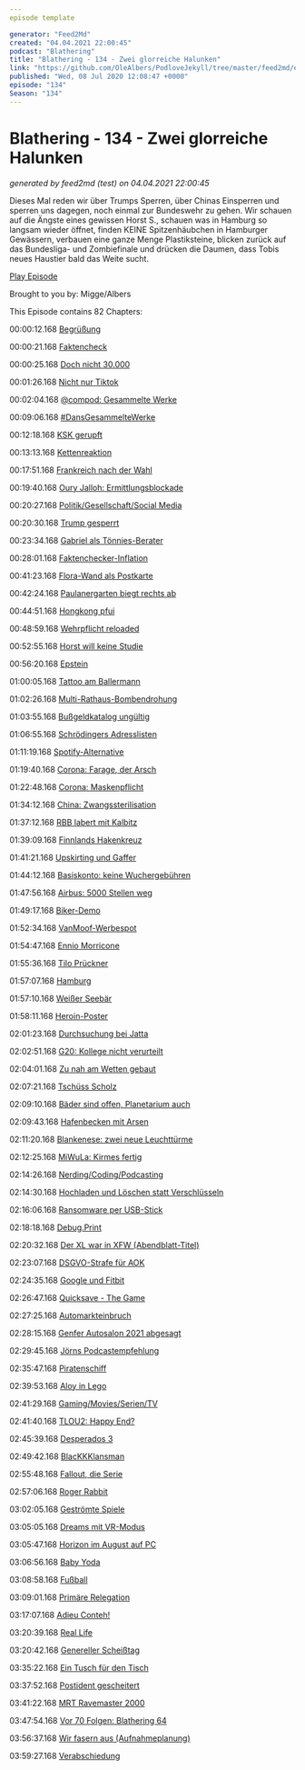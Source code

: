 ```yaml
---
episode template

generator: "Feed2Md"
created: "04.04.2021 22:00:45"
podcast: "Blathering"
title: "Blathering - 134 - Zwei glorreiche Halunken"
link: "https://github.com/OleAlbers/PodloveJekyll/tree/master/feed2md/example/export/seasons/5/2020/7/Blathering - 134 - Zwei glorreiche Halunken.md"
published: "Wed, 08 Jul 2020 12:08:47 +0000"
episode: "134"
Season: "134"
---
```


# Blathering - 134 - Zwei glorreiche Halunken
_generated by feed2md (test) on 04.04.2021 22:00:45_

Dieses Mal reden wir über Trumps Sperren, über Chinas Einsperren und sperren uns dagegen, noch einmal zur Bundeswehr zu gehen. Wir schauen auf die Ängste eines gewissen Horst S., schauen was in Hamburg so langsam wieder öffnet, finden KEINE Spitzenhäubchen in Hamburger Gewässern, verbauen eine ganze Menge Plastiksteine, blicken zurück auf das Bundesliga- und Zombiefinale und drücken die Daumen, dass Tobis neues Haustier bald das Weite sucht.

[Play Episode](https://www.blathering.de/podlove/file/1280/s/feed/c/mp3/blathering_134.mp3)

Brought to you by: Migge/Albers

This Episode contains 82 Chapters:


00:00:12.168 [Begrüßung]()

00:00:21.168 [Faktencheck]()

00:00:25.168 [Doch nicht 30.000](https://twitter.com/ChristophKappes/status/1277697249875812352)

00:01:26.168 [Nicht nur Tiktok](https://www.zdnet.de/88381024/tiktok-und-weitere-53-ios-apps-lesen-weiterhin-die-zwischenablage-aus/)

00:02:04.168 [@compod: Gesammelte Werke](https://twitter.com/search?q=(from%3Acompod)%20(%40blathering_pod)%20until%3A2020-07-07%20since%3A2020-06-30&src=typed_query&f=live)

00:09:06.168 [#DansGesammelteWerke](https://twitter.com/search?q=(from%3Aevildanwallace)%20(%40blathering_pod)%20until%3A2020-07-07%20since%3A2020-06-30&src=typed_query&f=live)

00:12:18.168 [KSK gerupft](https://taz.de/Ultimatum-von-AKK-fuer-KSK/!5693433/)

00:13:13.168 [Kettenreaktion](https://www.welt.de/wirtschaft/article209865657/Toennies-Was-bedeuten-strengere-Regeln-fuer-die-Fleischproduktion.html)

00:17:51.168 [Frankreich nach der Wahl](https://www.tagesschau.de/ausland/frankreich-ruecktritt-regierung-101.html)

00:19:40.168 [Oury Jalloh: Ermittlungsblockade](https://www.spiegel.de/politik/deutschland/oury-jalloh-justizministerium-in-sachsen-anhalt-verweigert-sonderermittlern-gespraeche-mit-staatsanwaelten-a-cc02613e-33d9-4c6c-bf67-476137ae5225)

00:20:27.168 [Politik/Gesellschaft/Social Media]()

00:20:30.168 [Trump gesperrt](https://www.spiegel.de/netzwelt/netzpolitik/usa-reddit-sperrt-gruppe-mit-800-000-anhaengern-von-donald-trump-a-3b600d4d-894b-4e56-9c6f-e004dce27a10)

00:23:34.168 [Gabriel als Tönnies-Berater](https://daserste.ndr.de/panorama/archiv/2020/Fleischkonzern-Toennies-bezahlte-Sigmar-Gabriel-als-Berater,toennies138.html)

00:28:01.168 [Faktenchecker-Inflation](https://twitter.com/alexhern/status/1278311924405583872)

00:41:23.168 [Flora-Wand als Postkarte](https://twitter.com/EmilyLaquer/status/1280447336674623490)

00:42:24.168 [Paulanergarten biegt rechts ab](https://twitter.com/tmigge/status/1278575032302796801)

00:44:51.168 [Hongkong pfui](https://www.t-online.de/nachrichten/ausland/krisen/id_88155924/-sicherheitsgesetz-fuer-hongkong-dutzende-festnahmen-von-demonstranten.html)

00:48:59.168 [Wehrpflicht reloaded](https://www.tagesschau.de/inland/bundeswehr-637.html)

00:52:55.168 [Horst will keine Studie](https://twitter.com/stephanpalagan/status/1278287131392253952)

00:56:20.168 [Epstein](https://www.tagesschau.de/ausland/epstein-119.html)

01:00:05.168 [Tattoo am Ballermann](https://www.rnd.de/medien/wdr-zeigt-urlauber-mit-nazi-tattoo-UXPFMLTKTBCO7HY3MVUFF6IEJU.html)

01:02:26.168 [Multi-Rathaus-Bombendrohung](https://www.t-online.de/nachrichten/panorama/kriminalitaet/id_88170078/bombendrohungen-in-mannheim-augsburg-essen-und-leipzig.html)

01:03:55.168 [Bußgeldkatalog ungültig](https://www.deutschlandfunk.de/bussgeldkatalog-scheuer-will-faire-und-zuegige-loesung.1939.de.html?drn:news_id=1148344)

01:06:55.168 [Schrödingers Adresslisten](https://twitter.com/schaarsen/status/1279000526387101696)

01:11:19.168 [Spotify-Alternative](https://twitter.com/stammtischphilo/status/1279062253946404864)

01:19:40.168 [Corona: Farage, der Arsch](https://www.theguardian.com/politics/2020/jul/04/nigel-farage-accused-of-breaking-quarantine-rules-with-pub-visit)

01:22:48.168 [Corona: Maskenpflicht](https://www.tagesschau.de/inland/coronavirus-maskenpflicht-105.html)

01:34:12.168 [China: Zwangssterilisation](https://www.spiegel.de/politik/ausland/china-sterilisierung-und-abtreibung-bei-uiguren-a-fced2b94-b22f-41b2-935d-d04f7d6b1826)

01:37:12.168 [RBB labert mit Kalbitz](https://taz.de/RBB-Interview-mit-Andreas-Kalbitz/!5694051/)

01:39:09.168 [Finnlands Hakenkreuz](https://twitter.com/derStandardat/status/1278561639344877575)

01:41:21.168 [Upskirting und Gaffer](https://www.n-tv.de/politik/Gafferfotos-und-Upskirting-sind-jetzt-strafbar-article21887566.html)

01:44:12.168 [Basiskonto: keine Wuchergebühren](https://www.deutschlandfunk.de/bundesgerichtshof-gebuehren-von-8-99-euro-fuer-basiskonto.1939.de.html?drn:news_id=1146402)

01:47:56.168 [Airbus: 5000 Stellen weg](https://www.weser-kurier.de/deutschland-welt_artikel,-airbus-will-mehr-als-5000-stellen-in-deutschland-streichen-_arid,1921196.html)

01:49:17.168 [Biker-Demo](https://www.tagesschau.de/inland/biker-demos-101.html)

01:52:34.168 [VanMoof-Werbespot](https://www.vanmoof.com/blog/en/the-truth-hurts-how-vanmoof-got-banned-from-french-tv)

01:54:47.168 [Ennio Morricone](https://de.wikipedia.org/wiki/Ennio_Morricone)

01:55:36.168 [Tilo Prückner](https://de.wikipedia.org/wiki/Tilo_Pr%C3%BCckner)

01:57:07.168 [Hamburg]()

01:57:10.168 [Weißer Seebär](https://www.hamburg.de/hagenbeck/hagenbeck/14026138/seebaeren/)

01:58:11.168 [Heroin-Poster](https://twitter.com/PolizeiHamburg/status/1278606099491565568)

02:01:23.168 [Durchsuchung bei Jatta](https://www.ndr.de/sport/fussball/Zweite-Bundesliga-Hamburg-HSV-Hausdurchsuchung-bei-Bakery-Jatta,jatta148.html)

02:02:51.168 [G20: Kollege nicht verurteilt](https://netzpolitik.org/2020/polizeigewalt-beim-g20-keine-einzige-anklage/)

02:04:01.168 [Zu nah am Wetten gebaut](https://taz.de/Wettbuero-in-Hamburg-verstoesst-gegen-Gesetz/!5693657/)

02:07:21.168 [Tschüss Scholz](https://hamburg1.de/nachrichten/45420/Tschuess_Hamburg_Scholz_wechselt_Ortsverein.html)

02:09:10.168 [Bäder sind offen, Planetarium auch](https://www.ndr.de/fernsehen/sendungen/hamburg_journal/Back-to-space-Planetarium-oeffnet-wieder,hamj97152.html)

02:09:43.168 [Hafenbecken mit Arsen](https://www.ndr.de/fernsehen/sendungen/hamburg_journal/Gift-im-Hafenbecken-gefunden,hamj97250.html)

02:11:20.168 [Blankenese: zwei neue Leuchttürme](https://www.ndr.de/fernsehen/sendungen/hamburg_journal/Blankenese-bekommt-neue-Leuchttuerme,hamj97252.html)

02:12:25.168 [MiWuLa: Kirmes fertig](https://hamburg1.de/nachrichten/45380/Neue_Attraktion_im_Miniatur_Wunderland.html)

02:14:26.168 [Nerding/Coding/Podcasting]()

02:14:30.168 [Hochladen und Löschen statt Verschlüsseln](https://www.zdnet.de/88381110/hacker-loeschen-nas-geraete-von-lenovo-und-fordern-loesegeld/)

02:16:06.168 [Ransomware per USB-Stick](https://www.zdnet.de/88381214/try2cry-neue-ransomware-mit-wurm-funktion-infiziert-windows-systeme/)

02:18:18.168 [Debug.Print](https://twitter.com/chloerevery/status/1278060941750353921)

02:20:32.168 [Der XL war in XFW (Abendblatt-Titel)](https://www.flightradar24.com/data/aircraft/f-gxlh#24d2bfd1)

02:23:07.168 [DSGVO-Strafe für AOK](https://www.golem.de/news/dsgvo-millionenbussgeld-fuer-datenschutzverstoss-bei-krankenkasse-2006-149369.html)

02:24:35.168 [Google und Fitbit](https://www.heise.de/news/Fitbit-Uebernahme-durch-Google-Mehrere-Interessengruppen-fordern-Stopp-des-Deals-4801560.html)

02:26:47.168 [Quicksave - The Game]()

02:27:25.168 [Automarkteinbruch](https://www.golem.de/news/neuzulassungen-pkw-markt-erlebt-desaster-ausser-bei-elektroautos-2007-149454.html)

02:28:15.168 [Genfer Autosalon 2021 abgesagt](https://www.golem.de/news/covid-19-pandemie-genfer-autosalon-auch-fuer-2021-abgesagt-2006-149357.html)

02:29:45.168 [Jörns Podcastempfehlung](https://www.meine-url-ist-laenger-als-deine.de/jsfp274/)

02:35:47.168 [Piratenschiff](https://www.instagram.com/p/CCQ8iZYKw83)

02:39:53.168 [Aloy in Lego](https://twitter.com/tmigge/status/1279112132785815552)

02:41:29.168 [Gaming/Movies/Serien/TV]()

02:41:40.168 [TLOU2: Happy End?](https://twitter.com/stammtischphilo/status/1279320362723897347)

02:45:39.168 [Desperados 3](https://twitter.com/stammtischphilo/status/1279581008187326464)

02:49:42.168 [BlacKKKlansman](https://twitter.com/stammtischphilo/status/1278798170743545857)

02:55:48.168 [Fallout, die Serie](https://twitter.com/DWDL/status/1278757232058994690)

02:57:06.168 [Roger Rabbit](https://en.wikipedia.org/wiki/Who_Framed_Roger_Rabbit)

03:02:05.168 [Geströmte Spiele](https://www.derstandard.at/story/2000118538578/sony-laesst-aeltere-games-auf-der-ps5-offenbar-nur-kostenpflichtig)

03:05:05.168 [Dreams mit VR-Modus](https://blog.de.playstation.com/2020/06/30/am-22-juli-erhaelt-dreams-vr-unterstuetzung/?emcid=or-ph-175774)

03:05:47.168 [Horizon im August auf PC](https://www.golem.de/news/guerrilla-games-horizon-zero-dawn-erscheint-im-august-fuer-pc-2007-149450.html)

03:06:56.168 [Baby Yoda](https://twitter.com/tmigge/status/1279178914800308229)

03:08:58.168 [Fußball]()

03:09:01.168 [Primäre Relegation](https://www.spiegel.de/sport/fussball/werder-bremen-gewinnt-relegation-gegen-1-fc-heidenheim-das-glimpfliche-ende-einer-missratenen-saison-a-80d986f1-31e6-44f6-8a06-f498ee60890b)

03:17:07.168 [Adieu Conteh!](https://twitter.com/fcstpauli/status/1278623835189895168)

03:20:39.168 [Real Life]()

03:20:42.168 [Genereller Scheißtag](https://twitter.com/tmigge/status/1278004436334530566)

03:35:22.168 [Ein Tusch für den Tisch](https://twitter.com/stammtischphilo/status/1280060677110013956)

03:37:52.168 [Postident gescheitert](https://twitter.com/stammtischphilo/status/1280522712302211072)

03:41:22.168 [MRT Ravemaster 2000](https://twitter.com/tmigge/status/1279042456399622144)

03:47:54.168 [Vor 70 Folgen: Blathering 64](https://www.blathering.de/2018/12/blathering-064-habt-ihr-nen-grund/)

03:56:37.168 [Wir fasern aus (Aufnahmeplanung)]()

03:59:27.168 [Verabschiedung]()


